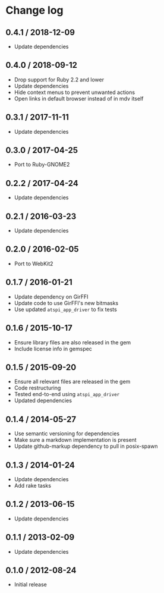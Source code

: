 # Change log

## 0.4.1 / 2018-12-09

* Update dependencies

## 0.4.0 / 2018-09-12

* Drop support for Ruby 2.2 and lower
* Update dependencies
* Hide context menus to prevent unwanted actions
* Open links in default browser instead of in mdv itself

## 0.3.1 / 2017-11-11

* Update dependencies

## 0.3.0 / 2017-04-25

* Port to Ruby-GNOME2

## 0.2.2 / 2017-04-24

* Update dependencies

## 0.2.1 / 2016-03-23

* Update dependencies

## 0.2.0 / 2016-02-05

* Port to WebKit2

## 0.1.7 / 2016-01-21

* Update dependency on GirFFI
* Update code to use GirFFI's new bitmasks
* Use updated `atspi_app_driver` to fix tests

## 0.1.6 / 2015-10-17

* Ensure library files are also released in the gem
* Include license info in gemspec

## 0.1.5 / 2015-09-20

* Ensure all relevant files are released in the gem
* Code restructuring
* Tested end-to-end using `atspi_app_driver`
* Updated dependencies

## 0.1.4 / 2014-05-27

* Use semantic versioning for dependencies
* Make sure a markdown implementation is present
* Update github-markup dependency to pull in posix-spawn

## 0.1.3 / 2014-01-24

* Update dependencies
* Add rake tasks

## 0.1.2 / 2013-06-15

* Update dependencies

## 0.1.1 / 2013-02-09

* Update dependencies

## 0.1.0 / 2012-08-24

* Initial release
